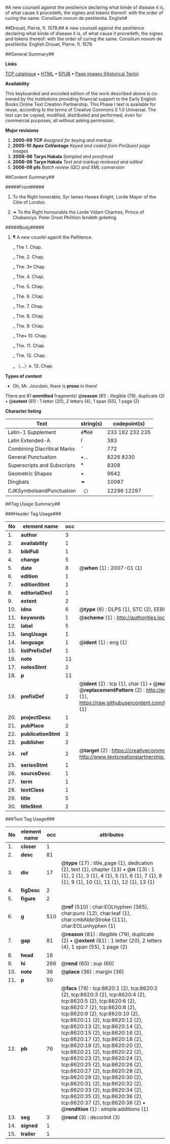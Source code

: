 #A new counsell against the pestilence declaring what kinde of disease it is, of what cause it procedeth, the signes and tokens thereof: with the order of curing the same. Consilium novum de pestilentia. English#

##Drouet, Pierre, fl. 1578.##
A new counsell against the pestilence declaring what kinde of disease it is, of what cause it procedeth, the signes and tokens thereof: with the order of curing the same.
Consilium novum de pestilentia. English
Drouet, Pierre, fl. 1578.

##General Summary##

**Links**

[TCP catalogue](http://www.ota.ox.ac.uk/tcp/)  • 
[HTML](http://tei.it.ox.ac.uk/tcp/Texts-HTML/free/A20/A20865.html)  • 
[EPUB](http://tei.it.ox.ac.uk/tcp/Texts-EPUB/free/A20/A20865.epub) • 
[Page images (Historical Texts)](https://data.historicaltexts.jisc.ac.uk/view?pubId=eebo-99843859e&pageId=eebo-99843859e-8620-1)

**Availability**

This keyboarded and encoded edition of the
	       work described above is co-owned by the institutions
	       providing financial support to the Early English Books
	       Online Text Creation Partnership. This Phase I text is
	       available for reuse, according to the terms of Creative
	       Commons 0 1.0 Universal. The text can be copied,
	       modified, distributed and performed, even for
	       commercial purposes, all without asking permission.

**Major revisions**

1. __2005-09__ __TCP__ *Assigned for keying and markup*
1. __2005-10__ __Apex CoVantage__ *Keyed and coded from ProQuest page images*
1. __2006-06__ __Taryn Hakala__ *Sampled and proofread*
1. __2006-06__ __Taryn Hakala__ *Text and markup reviewed and edited*
1. __2006-09__ __pfs__ *Batch review (QC) and XML conversion*

##Content Summary##

#####Front#####

1. To the Right honorable, Syr Iames Hawes Knight, Lorde Mayor of the Citie of London.

1. ❧ To the Right honourable the Lorde Vidam Chartres, Prince of Chabanoys. Peter Droet Phiſition ſendeth gréeting.

#####Body#####

1. ¶ A new counſel againſt the Peſtilence.

    _ The 1. Chap.

    _ The. 2. Chap.

    _ The. 3▪ Chap.

    _ The. 4. Chap.

    _ The. 5. Chap.

    _ The. 6. Chap.

    _ The. 7. Chap.

    _ The. 8. Chap.

    _ The. 9. Chap.

    _ The▪ 10. Chap.

    _ The. 11. Chap.

    _ The. 12. Chap.

    _ 〈…〉e. 13. Chap.

**Types of content**

  * Oh, Mr. Jourdain, there is **prose** in there!

There are 81 **ommitted** fragments! 
 @__reason__ (81) : illegible (79), duplicate (2)  •  @__extent__ (81) : 1 letter (20), 2 letters (4), 1 span (55), 1 page (2)

**Character listing**


|Text|string(s)|codepoint(s)|
|---|---|---|
|Latin-1 Supplement|é¶èë|233 182 232 235|
|Latin Extended-A|ſ|383|
|Combining             Diacritical Marks|̄|772|
|General Punctuation|•…|8226 8230|
|Superscripts             and Subscripts|⁴|8308|
|Geometric Shapes|▪|9642|
|Dingbats|❧|10087|
|CJKSymbolsandPunctuation|〈〉|12296 12297|

##Tag Usage Summary##

###Header Tag Usage###

|No|element name|occ|attributes|
|---|---|---|---|
|1.|__author__|3||
|2.|__availability__|1||
|3.|__biblFull__|1||
|4.|__change__|5||
|5.|__date__|8| @__when__ (1) : 2007-01 (1)|
|6.|__edition__|1||
|7.|__editionStmt__|1||
|8.|__editorialDecl__|1||
|9.|__extent__|2||
|10.|__idno__|6| @__type__ (6) : DLPS (1), STC (2), EEBO-CITATION (1), PROQUEST (1), VID (1)|
|11.|__keywords__|1| @__scheme__ (1) : http://authorities.loc.gov/ (1)|
|12.|__label__|5||
|13.|__langUsage__|1||
|14.|__language__|1| @__ident__ (1) : eng (1)|
|15.|__listPrefixDef__|1||
|16.|__note__|11||
|17.|__notesStmt__|2||
|18.|__p__|11||
|19.|__prefixDef__|2| @__ident__ (2) : tcp (1), char (1)  •  @__matchPattern__ (2) : ([0-9\-]+):([0-9IVX]+) (1), (.+) (1)  •  @__replacementPattern__ (2) : http://eebo.chadwyck.com/downloadtiff?vid=$1&page=$2 (1), https://raw.githubusercontent.com/textcreationpartnership/Texts/master/tcpchars.xml#$1 (1)|
|20.|__projectDesc__|1||
|21.|__pubPlace__|2||
|22.|__publicationStmt__|2||
|23.|__publisher__|2||
|24.|__ref__|2| @__target__ (2) : https://creativecommons.org/publicdomain/zero/1.0/ (1), http://www.textcreationpartnership.org/docs/. (1)|
|25.|__seriesStmt__|1||
|26.|__sourceDesc__|1||
|27.|__term__|1||
|28.|__textClass__|1||
|29.|__title__|5||
|30.|__titleStmt__|2||


###Text Tag Usage###

|No|element name|occ|attributes|
|---|---|---|---|
|1.|__closer__|1||
|2.|__desc__|81||
|3.|__div__|17| @__type__ (17) : title_page (1), dedication (2), text (1), chapter (13)  •  @__n__ (13) : 1 (1), 2 (1), 3 (1), 4 (1), 5 (1), 6 (1), 7 (1), 8 (1), 9 (1), 10 (1), 11 (1), 12 (1), 13 (1)|
|4.|__figDesc__|2||
|5.|__figure__|2||
|6.|__g__|510| @__ref__ (510) : char:EOLhyphen (385), char:punc (12), char:leaf (1), char:cmbAbbrStroke (111), char:EOLunhyphen (1)|
|7.|__gap__|81| @__reason__ (81) : illegible (79), duplicate (2)  •  @__extent__ (81) : 1 letter (20), 2 letters (4), 1 span (55), 1 page (2)|
|8.|__head__|16||
|9.|__hi__|266| @__rend__ (60) : sup (60)|
|10.|__note__|36| @__place__ (36) : margin (36)|
|11.|__p__|50||
|12.|__pb__|76| @__facs__ (76) : tcp:8620:1 (2), tcp:8620:2 (2), tcp:8620:3 (2), tcp:8620:4 (2), tcp:8620:5 (2), tcp:8620:6 (2), tcp:8620:7 (2), tcp:8620:8 (2), tcp:8620:9 (2), tcp:8620:10 (2), tcp:8620:11 (2), tcp:8620:12 (2), tcp:8620:13 (2), tcp:8620:14 (2), tcp:8620:15 (2), tcp:8620:16 (2), tcp:8620:17 (2), tcp:8620:18 (2), tcp:8620:19 (2), tcp:8620:20 (2), tcp:8620:21 (2), tcp:8620:22 (2), tcp:8620:23 (2), tcp:8620:24 (2), tcp:8620:25 (2), tcp:8620:26 (2), tcp:8620:27 (2), tcp:8620:28 (2), tcp:8620:29 (2), tcp:8620:30 (2), tcp:8620:31 (2), tcp:8620:32 (2), tcp:8620:33 (2), tcp:8620:34 (2), tcp:8620:35 (2), tcp:8620:36 (2), tcp:8620:37 (2), tcp:8620:38 (2)  •  @__rendition__ (1) : simple:additions (1)|
|13.|__seg__|3| @__rend__ (3) : decorInit (3)|
|14.|__signed__|1||
|15.|__trailer__|1||
